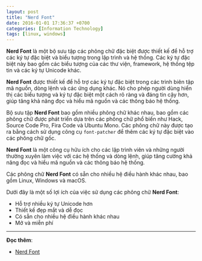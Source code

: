 ```yaml
---
layout: post
title: "Nerd Font"
date: 2016-01-01 17:36:37 +0700
categories: [Information Technology]
tags: [linux, windows]
---
```


**Nerd Font** là một bộ sưu tập các phông chữ đặc biệt được thiết kế để hỗ trợ các ký tự đặc biệt và biểu tượng trong lập trình và hệ thống. Các ký tự đặc biệt này bao gồm các biểu tượng của các thư viện, framework, hệ thống tệp tin và các ký tự Unicode khác.

**Nerd Font** được thiết kế để hỗ trợ các ký tự đặc biệt trong các trình biên tập mã nguồn, dòng lệnh và các ứng dụng khác. Nó cho phép người dùng hiển thị các biểu tượng và ký tự đặc biệt một cách rõ ràng và đáng tin cậy hơn, giúp tăng khả năng đọc và hiểu mã nguồn và các thông báo hệ thống.

Bộ sưu tập **Nerd Font** bao gồm nhiều phông chữ khác nhau, bao gồm các phông chữ được phát triển dựa trên các phông chữ phổ biến như Hack, Source Code Pro, Fira Code và Ubuntu Mono. Các phông chữ này được tạo ra bằng cách sử dụng công cụ `font-patcher` để thêm các ký tự đặc biệt vào các phông chữ gốc.

**Nerd Font** là một công cụ hữu ích cho các lập trình viên và những người thường xuyên làm việc với các hệ thống và dòng lệnh, giúp tăng cường khả năng đọc và hiểu mã nguồn và các thông báo hệ thống.

Các phông chữ **Nerd Font** có sẵn cho nhiều hệ điều hành khác nhau, bao gồm Linux, Windows và macOS.

Dưới đây là một số lợi ích của việc sử dụng các phông chữ **Nerd Font**:

- Hỗ trợ nhiều ký tự Unicode hơn
- Thiết kế đẹp mắt và dễ đọc
- Có sẵn cho nhiều hệ điều hành khác nhau
- Mở và miễn phí

---

**Đọc thêm**:  
- [Nerd Font](https://www.nerdfonts.com/)
